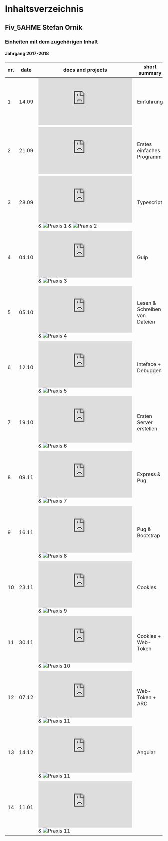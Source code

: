 # Inhaltsverzeichnis  
## Fiv_5AHME Stefan Ornik
### Einheiten mit dem zugehörigen Inhalt
#### Jahrgang 2017-2018

| nr. | date |      docs and projects       |  short summary  |
|-----|-------|------------------------------|-----------------|
|  1  | 14.09 |![Einheit 1](https://github.com/HTLMechatronics/m13-5ahme-fivu/blob/ornstm13/docs/Einheit1.md)| Einführung |                      
|  2  | 21.09 |![Einheit 2](https://github.com/HTLMechatronics/m13-5ahme-fivu/blob/ornstm13/docs/Einheit2.md)| Erstes einfaches Programm           |
|  3  | 28.09 |![Einheit 3](https://github.com/HTLMechatronics/m13-5ahme-fivu/blob/ornstm13/docs/Einheit3.md) & ![Praxis 1](https://github.com/HTLMechatronics/m13-5ahme-fivu/tree/ornstm13/projects/ue02) & ![Praxis 2](https://github.com/HTLMechatronics/m13-5ahme-fivu/tree/ornstm13/projects/ue03)| Typescript |
|  4  | 04.10 |![Einheit 4](https://github.com/HTLMechatronics/m13-5ahme-fivu/blob/ornstm13/docs/Einheit4.md) & ![Praxis 3](https://github.com/HTLMechatronics/m13-5ahme-fivu/tree/ornstm13/projects/ue04)| Gulp |
|  5  | 05.10 |![Einheit 5](https://github.com/HTLMechatronics/m13-5ahme-fivu/blob/ornstm13/docs/Einheit5.md) & ![Praxis 4](https://github.com/HTLMechatronics/m13-5ahme-fivu/tree/ornstm13/projects/ue05) | Lesen & Schreiben von Dateien | 
|  6  | 12.10 |![Einheit 6](https://github.com/HTLMechatronics/m13-5ahme-fivu/blob/ornstm13/docs/Einheit6.md) & ![Praxis 5](https://github.com/HTLMechatronics/m13-5ahme-fivu/tree/ornstm13/projects/ue06) | Inteface + Debuggen | 
|  7  | 19.10 |![Einheit 7](https://github.com/HTLMechatronics/m13-5ahme-fivu/blob/ornstm13/docs/Einheit7.md) & ![Praxis 6](https://github.com/HTLMechatronics/m13-5ahme-fivu/tree/ornstm13/projects/ue07) | Ersten Server erstellen | 
|  8  | 09.11 |![Einheit 8](https://github.com/HTLMechatronics/m13-5ahme-fivu/blob/ornstm13/docs/Einheit8.md) & ![Praxis 7](https://github.com/HTLMechatronics/m13-5ahme-fivu/tree/ornstm13/projects/ue08) | Express & Pug | 
|  9  | 16.11 |![Einheit 9](https://github.com/HTLMechatronics/m13-5ahme-fivu/blob/ornstm13/docs/Einheit9.md) & ![Praxis 8](https://github.com/HTLMechatronics/m13-5ahme-fivu/tree/ornstm13/projects/ue09) | Pug & Bootstrap | 
| 10  | 23.11 |![Einheit 10](https://github.com/HTLMechatronics/m13-5ahme-fivu/blob/ornstm13/docs/Einheit10.md) & ![Praxis 9](https://github.com/HTLMechatronics/m13-5ahme-fivu/tree/ornstm13/projects/ue10) | Cookies | 
| 11  | 30.11 |![Einheit 11](https://github.com/HTLMechatronics/m13-5ahme-fivu/blob/ornstm13/docs/Einheit11.md) & ![Praxis 10](https://github.com/HTLMechatronics/m13-5ahme-fivu/tree/ornstm13/projects/ue11) | Cookies + Web-Token | 
| 12  | 07.12 |![Einheit 12](https://github.com/HTLMechatronics/m13-5ahme-fivu/blob/ornstm13/docs/Einheit12.md) & ![Praxis 11](https://github.com/HTLMechatronics/m13-5ahme-fivu/tree/ornstm13/projects/ue12) | Web-Token + ARC | 
| 13  | 14.12 |![Einheit 13](https://github.com/HTLMechatronics/m13-5ahme-fivu/blob/ornstm13/docs/Einheit13.md) & ![Praxis 11](https://github.com/HTLMechatronics/m13-5ahme-fivu/tree/ornstm13/projects/ue13) | Angular | 
| 14  | 11.01 |![Einheit 14](https://github.com/HTLMechatronics/m13-5ahme-fivu/blob/ornstm13/docs/Einheit14.md) & ![Praxis 11](https://github.com/HTLMechatronics/m13-5ahme-fivu/tree/ornstm13/projects/ue14) | | 
